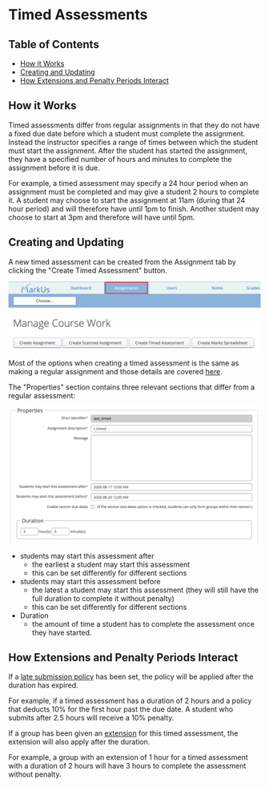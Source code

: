 # Timed Assessments

## Table of Contents
- [How it Works](#how-it-works)
- [Creating and Updating](#creating-and-updating)
- [How Extensions and Penalty Periods Interact](#how-extensions-and-penalty-periods-interact)

## How it Works

Timed assessments differ from regular assignments in that they do not have a fixed due date before which a student must complete the assignment. Instead the instructor specifies a range of times between which the student must start the assignment. After the student has started the assignment, they have a specified number of hours and minutes to complete the assignment before it is due.

For example, a timed assessment may specify a 24 hour period when an assignment must be completed and may give a student 2 hours to complete it. A student may choose to start the assignment at 11am (during that 24 hour period) and will therefore have until 1pm to finish. Another student may choose to start at 3pm and therefore will have until 5pm.

## Creating and Updating

A new timed assessment can be created from the Assignment tab by clicking the "Create Timed Assessment" button.

![Create option](./images/assignment-tab.png)

Most of the options when creating a timed assessment is the same as making a regular assignment and those details are covered [here](./Instructor-Guide--Assignments--Setting-Up).

The "Properties" section contains three relevant sections that differ from a regular assessment:

![Properties](./images/timed-assessment-properties.png)

- students may start this assessment after
	- the earliest a student may start this assessment
	- this can be set differently for different sections
- students may start this assessment before
    - the latest a student may start this assessment (they will still have the full duration to complete it without penalty)
    - this can be set differently for different sections
- Duration
	- the amount of time a student has to complete the assessment once they have started.

## How Extensions and Penalty Periods Interact

If a [late submission policy](./Instructor-Guide--Assignments--Late-Submission-Policies) has been set, the policy will be applied after the duration has expired.

For example, if a timed assessment has a duration of 2 hours and a policy that deducts 10% for the first hour past the due date. A student who submits after 2.5 hours will receive a 10% penalty.

If a group has been given an [extension](./Instructor-Guide--Groups#give-a-group-an-extension) for this timed assessment, the extension will also apply after the duration.

For example, a group with an extension of 1 hour for a timed assessment with a duration of 2 hours will have 3 hours to complete the assessment without penalty.

